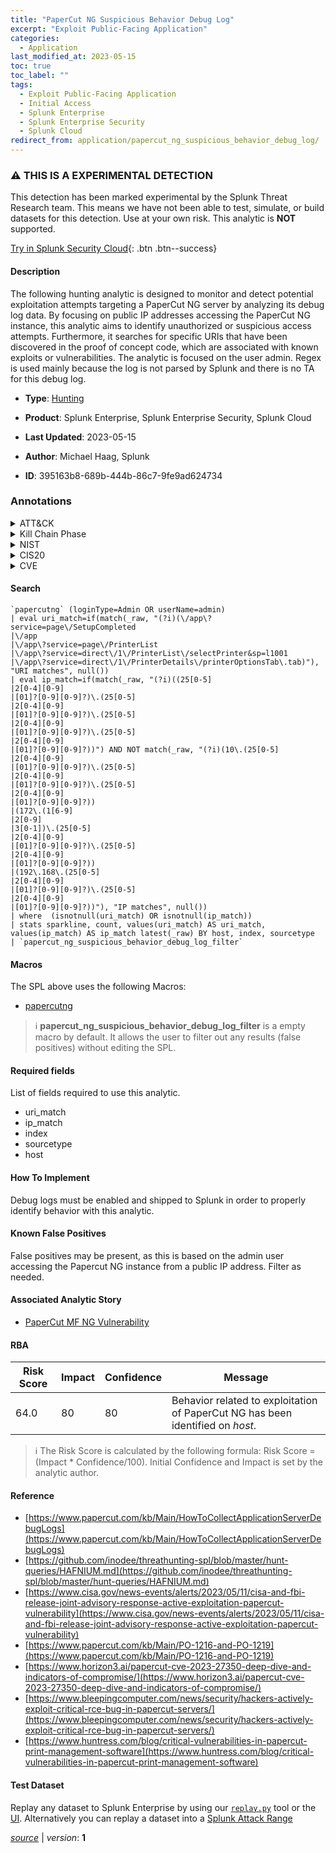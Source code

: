 ```yaml
---
title: "PaperCut NG Suspicious Behavior Debug Log"
excerpt: "Exploit Public-Facing Application"
categories:
  - Application
last_modified_at: 2023-05-15
toc: true
toc_label: ""
tags:
  - Exploit Public-Facing Application
  - Initial Access
  - Splunk Enterprise
  - Splunk Enterprise Security
  - Splunk Cloud
redirect_from: application/papercut_ng_suspicious_behavior_debug_log/
---
```


### :warning: THIS IS A EXPERIMENTAL DETECTION
This detection has been marked experimental by the Splunk Threat Research team. This means we have not been able to test, simulate, or build datasets for this detection. Use at your own risk. This analytic is **NOT** supported.


[Try in Splunk Security Cloud](https://www.splunk.com/en_us/cyber-security.html){: .btn .btn--success}

#### Description

The following hunting analytic is designed to monitor and detect potential exploitation attempts targeting a PaperCut NG server by analyzing its debug log data. By focusing on public IP addresses accessing the PaperCut NG instance, this analytic aims to identify unauthorized or suspicious access attempts. Furthermore, it searches for specific URIs that have been discovered in the proof of concept code, which are associated with known exploits or vulnerabilities. The analytic is focused on the user admin. Regex is used mainly because the log is not parsed by Splunk and there is no TA for this debug log.

- **Type**: [Hunting](https://github.com/splunk/security_content/wiki/Detection-Analytic-Types)
- **Product**: Splunk Enterprise, Splunk Enterprise Security, Splunk Cloud

- **Last Updated**: 2023-05-15
- **Author**: Michael Haag, Splunk
- **ID**: 395163b8-689b-444b-86c7-9fe9ad624734

### Annotations
<details>
  <summary>ATT&CK</summary>

<div markdown="1">

#### [ATT&CK](https://attack.mitre.org/)

| ID          | Technique   | Tactic         |
| ----------- | ----------- |--------------- |
| [T1190](https://attack.mitre.org/techniques/T1190/) | Exploit Public-Facing Application | Initial Access |

</div>
</details>


<details>
  <summary>Kill Chain Phase</summary>

<div markdown="1">

* Delivery


</div>
</details>


<details>
  <summary>NIST</summary>

<div markdown="1">

* DE.AE



</div>
</details>

<details>
  <summary>CIS20</summary>

<div markdown="1">

* CIS 10



</div>
</details>

<details>
  <summary>CVE</summary>

<div markdown="1">


</div>
</details>


#### Search

```
`papercutng` (loginType=Admin OR userName=admin) 
| eval uri_match=if(match(_raw, "(?i)(\/app\?service=page\/SetupCompleted
|\/app
|\/app\?service=page\/PrinterList
|\/app\?service=direct\/1\/PrinterList\/selectPrinter&sp=l1001
|\/app\?service=direct\/1\/PrinterDetails\/printerOptionsTab\.tab)"), "URI matches", null()) 
| eval ip_match=if(match(_raw, "(?i)((25[0-5]
|2[0-4][0-9]
|[01]?[0-9][0-9]?)\.(25[0-5]
|2[0-4][0-9]
|[01]?[0-9][0-9]?)\.(25[0-5]
|2[0-4][0-9]
|[01]?[0-9][0-9]?)\.(25[0-5]
|2[0-4][0-9]
|[01]?[0-9][0-9]?))") AND NOT match(_raw, "(?i)(10\.(25[0-5]
|2[0-4][0-9]
|[01]?[0-9][0-9]?)\.(25[0-5]
|2[0-4][0-9]
|[01]?[0-9][0-9]?)\.(25[0-5]
|2[0-4][0-9]
|[01]?[0-9][0-9]?))
|(172\.(1[6-9]
|2[0-9]
|3[0-1])\.(25[0-5]
|2[0-4][0-9]
|[01]?[0-9][0-9]?)\.(25[0-5]
|2[0-4][0-9]
|[01]?[0-9][0-9]?))
|(192\.168\.(25[0-5]
|2[0-4][0-9]
|[01]?[0-9][0-9]?)\.(25[0-5]
|2[0-4][0-9]
|[01]?[0-9][0-9]?))"), "IP matches", null()) 
| where  (isnotnull(uri_match) OR isnotnull(ip_match)) 
| stats sparkline, count, values(uri_match) AS uri_match, values(ip_match) AS ip_match latest(_raw) BY host, index, sourcetype 
| `papercut_ng_suspicious_behavior_debug_log_filter`
```

#### Macros
The SPL above uses the following Macros:
* [papercutng](https://github.com/splunk/security_content/blob/develop/macros/papercutng.yml)

> :information_source:
> **papercut_ng_suspicious_behavior_debug_log_filter** is a empty macro by default. It allows the user to filter out any results (false positives) without editing the SPL.



#### Required fields
List of fields required to use this analytic.
* uri_match
* ip_match
* index
* sourcetype
* host



#### How To Implement
Debug logs must be enabled and shipped to Splunk in order to properly identify behavior with this analytic.
#### Known False Positives
False positives may be present, as this is based on the admin user accessing the Papercut NG instance from a public IP address. Filter as needed.

#### Associated Analytic Story
* [PaperCut MF NG Vulnerability](/stories/papercut_mf_ng_vulnerability)




#### RBA

| Risk Score  | Impact      | Confidence   | Message      |
| ----------- | ----------- |--------------|--------------|
| 64.0 | 80 | 80 | Behavior related to exploitation of PaperCut NG has been identified on $host$. |


> :information_source:
> The Risk Score is calculated by the following formula: Risk Score = (Impact * Confidence/100). Initial Confidence and Impact is set by the analytic author.


#### Reference

* [https://www.papercut.com/kb/Main/HowToCollectApplicationServerDebugLogs](https://www.papercut.com/kb/Main/HowToCollectApplicationServerDebugLogs)
* [https://github.com/inodee/threathunting-spl/blob/master/hunt-queries/HAFNIUM.md](https://github.com/inodee/threathunting-spl/blob/master/hunt-queries/HAFNIUM.md)
* [https://www.cisa.gov/news-events/alerts/2023/05/11/cisa-and-fbi-release-joint-advisory-response-active-exploitation-papercut-vulnerability](https://www.cisa.gov/news-events/alerts/2023/05/11/cisa-and-fbi-release-joint-advisory-response-active-exploitation-papercut-vulnerability)
* [https://www.papercut.com/kb/Main/PO-1216-and-PO-1219](https://www.papercut.com/kb/Main/PO-1216-and-PO-1219)
* [https://www.horizon3.ai/papercut-cve-2023-27350-deep-dive-and-indicators-of-compromise/](https://www.horizon3.ai/papercut-cve-2023-27350-deep-dive-and-indicators-of-compromise/)
* [https://www.bleepingcomputer.com/news/security/hackers-actively-exploit-critical-rce-bug-in-papercut-servers/](https://www.bleepingcomputer.com/news/security/hackers-actively-exploit-critical-rce-bug-in-papercut-servers/)
* [https://www.huntress.com/blog/critical-vulnerabilities-in-papercut-print-management-software](https://www.huntress.com/blog/critical-vulnerabilities-in-papercut-print-management-software)



#### Test Dataset
Replay any dataset to Splunk Enterprise by using our [`replay.py`](https://github.com/splunk/attack_data#using-replaypy) tool or the [UI](https://github.com/splunk/attack_data#using-ui).
Alternatively you can replay a dataset into a [Splunk Attack Range](https://github.com/splunk/attack_range#replay-dumps-into-attack-range-splunk-server)




[*source*](https://github.com/splunk/security_content/tree/develop/detections/experimental/application/papercut_ng_suspicious_behavior_debug_log.yml) \| *version*: **1**